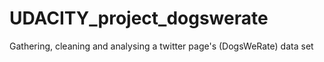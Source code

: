 # UDACITY_project_dogswerate
Gathering, cleaning and analysing a twitter page's (DogsWeRate) data set
